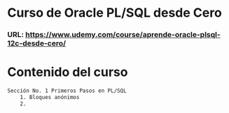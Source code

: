 # Curso de Oracle PL/SQL desde Cero
### URL: https://www.udemy.com/course/aprende-oracle-plsql-12c-desde-cero/

# Contenido del curso
```bash
Sección No. 1 Primeros Pasos en PL/SQL
    1. Bloques anónimos
    2. 
```